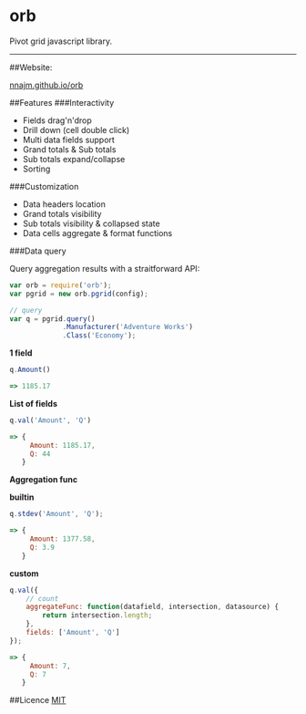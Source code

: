 orb
===

Pivot grid javascript library.
<hr/>

##Website:

[nnajm.github.io/orb](http://nnajm.github.io/orb/)

##Features
###Interactivity
- Fields drag'n'drop
- Drill down (cell double click)
- Multi data fields support
- Grand totals &amp; Sub totals
- Sub totals expand/collapse
- Sorting

###Customization
- Data headers location	
- Grand totals visibility	
- Sub totals visibility &amp; collapsed state	
- Data cells aggregate &amp; format functions	

###Data query

Query aggregation results with a straitforward API:

```javascript
var orb = require('orb');
var pgrid = new orb.pgrid(config);

// query
var q = pgrid.query()
             .Manufacturer('Adventure Works')
             .Class('Economy');
```
**1 field**
```javascript
q.Amount()

=> 1185.17 
```

**List of fields**
```javascript
q.val('Amount', 'Q')

=> {
     Amount: 1185.17,
     Q: 44
   }
```

       
**Aggregation func**

**builtin**
```javascript
q.stdev('Amount', 'Q');

=> {
     Amount: 1377.58,
     Q: 3.9
   }
```
**custom**
```javascript
q.val({
    // count
    aggregateFunc: function(datafield, intersection, datasource) {
        return intersection.length;
    },
    fields: ['Amount', 'Q']
});

=> {
     Amount: 7,
     Q: 7
   }
```


##Licence
[MIT](https://github.com/nnajm/orb/blob/master/LICENSE)
